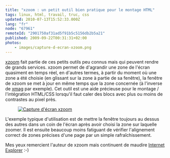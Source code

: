 ```yaml
---
title: "xzoom : un petit outil bien pratique pour le montage HTML"
tags: linux, html, travail, truc, css
updated: 2010-07-13T15:52:33.000Z
lang: "fr"
node: "67961"
remoteId: "2901750af31ad5f91b5c5156db2b5a21"
published: 2009-09-22T00:31:31+02:00
photos:
    - images/capture-d-ecran-xzoom.png
---
```


[xzoom](http://pwet.fr/man/linux/commandes/x2/xzoom) fait partie de ces petits outils peu connus mais qui peuvent rendre de grands services. xzoom permet de d'agrandir une zone de l'écran quasiment en temps réel, en d'autres termes, à partir du moment où une zone a été choisie (en glissant sur la zone à partie de sa fenêtre), la fenêtre de xzoom se met à jour en même temps que la zone concernée (à l'inverse de [xmag](http://pwet.fr/man/linux/commandes/x2/xmag) par exemple). Cet outil est une aide précieuse pour le montage / l'intégration HTML/CSS lorsqu'il faut caler des blocs avec plus ou moins de contrastes au pixel près.

<figure class="object-center"><a href="/images/capture-d-ecran-xzoom.png"><img src="/images//capture-d-ecran-xzoom.png" alt="Capture d'écran xzoom">
</a></figure>


L'exemple typique d'utilisation est de mettre la fenêtre toujours au dessus des autres dans un coin de l'écran après avoir choisi la zone sur laquelle zoomer. Il est ensuite beaucoup moins fatiguant de vérifier l'alignement correct de zones précises d'une page par un simple rafraîchissement.


Mes yeux remercient l'auteur de xzoom mais continuent de maudire [Internet Explorer](/tag/internet-explorer) :-)

